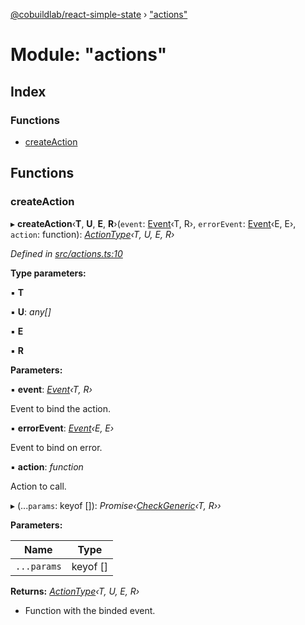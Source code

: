 [@cobuildlab/react-simple-state](../README.md) › ["actions"](_actions_.md)

# Module: "actions"

## Index

### Functions

* [createAction](_actions_.md#createaction)

## Functions

###  createAction

▸ **createAction**‹**T**, **U**, **E**, **R**›(`event`: [Event](../classes/_event_.event.md)‹T, R›, `errorEvent`: [Event](../classes/_event_.event.md)‹E, E›, `action`: function): *[ActionType](../interfaces/_types_.actiontype.md)‹T, U, E, R›*

*Defined in [src/actions.ts:10](https://github.com/cobuildlab/react-simple-state/blob/e6423d5/src/actions.ts#L10)*

**Type parameters:**

▪ **T**

▪ **U**: *any[]*

▪ **E**

▪ **R**

**Parameters:**

▪ **event**: *[Event](../classes/_event_.event.md)‹T, R›*

Event to bind the action.

▪ **errorEvent**: *[Event](../classes/_event_.event.md)‹E, E›*

Event to bind on error.

▪ **action**: *function*

Action to call.

▸ (...`params`: keyof []): *Promise‹[CheckGeneric](_types_.md#checkgeneric)‹T, R››*

**Parameters:**

Name | Type |
------ | ------ |
`...params` | keyof [] |

**Returns:** *[ActionType](../interfaces/_types_.actiontype.md)‹T, U, E, R›*

-  Function with the binded event.
